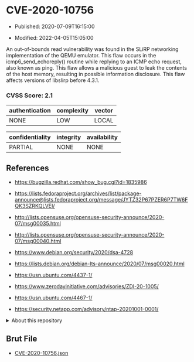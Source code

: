 # CVE-2020-10756

- Published: 2020-07-09T16:15:00

- Modified: 2022-04-05T15:05:00

An out-of-bounds read vulnerability was found in the SLiRP networking implementation of the QEMU emulator. This flaw occurs in the icmp6_send_echoreply() routine while replying to an ICMP echo request, also known as ping. This flaw allows a malicious guest to leak the contents of the host memory, resulting in possible information disclosure. This flaw affects versions of libslirp before 4.3.1.

### CVSS Score: **2.1**

| authentication | complexity | vector |
| --- | --- | --- |
| NONE | LOW | LOCAL |

| confidentiality | integrity | availability |
| --- | --- | --- |
| PARTIAL | NONE | NONE |

## References

* https://bugzilla.redhat.com/show_bug.cgi?id=1835986

* https://lists.fedoraproject.org/archives/list/package-announce@lists.fedoraproject.org/message/JYTZ32P67PZER6P7TW6FQK3SZRKQLVEI/

* http://lists.opensuse.org/opensuse-security-announce/2020-07/msg00035.html

* http://lists.opensuse.org/opensuse-security-announce/2020-07/msg00040.html

* https://www.debian.org/security/2020/dsa-4728

* https://lists.debian.org/debian-lts-announce/2020/07/msg00020.html

* https://usn.ubuntu.com/4437-1/

* https://www.zerodayinitiative.com/advisories/ZDI-20-1005/

* https://usn.ubuntu.com/4467-1/

* https://security.netapp.com/advisory/ntap-20201001-0001/

<details>
<summary>About this repository</summary> 

  This repository is part of the project [Live Hack CVE](https://github.com/Live-Hack-CVE). Main website can be found [www.live-hack.org](https://www.live-hack.org) 
  
  Made by [Sn0wAlice](https://github.com/Sn0wAlice) for the people that care about security and need to have a feed of the latest CVEs. Hope you enjoy it, don't forget to star the repo and follow me on [Twitter](https://twitter.com/Sn0wAlice) and [Github](https://github.com/Sn0wAlice). And that is my [personnal website](https://www.alice-snow.me/)

  - [Home Page](https://github.com/Live-Hack-CVE)
  - [Framework](https://github.com/Live-Hack-CVE/cve-framework)
  - [CVE database](https://github.com/Live-Hack-CVE/full_database)
  - [Changelog](https://github.com/Live-Hack-CVE/Changelog)
</details>

## Brut File

* [CVE-2020-10756.json](https://raw.githubusercontent.com/Live-Hack-CVE/full_database/main/cves/2020/CVE-2020-10756.json)

